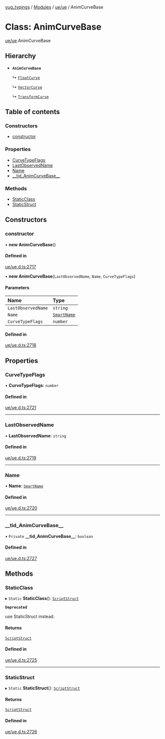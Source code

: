 [yug_typings](../README.md) / [Modules](../modules.md) / [ue/ue](../modules/ue_ue.md) / AnimCurveBase

# Class: AnimCurveBase

[ue/ue](../modules/ue_ue.md).AnimCurveBase

## Hierarchy

- **`AnimCurveBase`**

  ↳ [`FloatCurve`](ue_ue.FloatCurve.md)

  ↳ [`VectorCurve`](ue_ue.VectorCurve.md)

  ↳ [`TransformCurve`](ue_ue.TransformCurve.md)

## Table of contents

### Constructors

- [constructor](ue_ue.AnimCurveBase.md#constructor)

### Properties

- [CurveTypeFlags](ue_ue.AnimCurveBase.md#curvetypeflags)
- [LastObservedName](ue_ue.AnimCurveBase.md#lastobservedname)
- [Name](ue_ue.AnimCurveBase.md#name)
- [\_\_tid\_AnimCurveBase\_\_](ue_ue.AnimCurveBase.md#__tid_animcurvebase__)

### Methods

- [StaticClass](ue_ue.AnimCurveBase.md#staticclass)
- [StaticStruct](ue_ue.AnimCurveBase.md#staticstruct)

## Constructors

### constructor

• **new AnimCurveBase**()

#### Defined in

[ue/ue.d.ts:2717](https://github.com/YugMetaverse/yug_typings/blob/25cad34/ue/ue.d.ts#L2717)

• **new AnimCurveBase**(`LastObservedName`, `Name`, `CurveTypeFlags`)

#### Parameters

| Name | Type |
| :------ | :------ |
| `LastObservedName` | `string` |
| `Name` | [`SmartName`](ue_ue.SmartName.md) |
| `CurveTypeFlags` | `number` |

#### Defined in

[ue/ue.d.ts:2718](https://github.com/YugMetaverse/yug_typings/blob/25cad34/ue/ue.d.ts#L2718)

## Properties

### CurveTypeFlags

• **CurveTypeFlags**: `number`

#### Defined in

[ue/ue.d.ts:2721](https://github.com/YugMetaverse/yug_typings/blob/25cad34/ue/ue.d.ts#L2721)

___

### LastObservedName

• **LastObservedName**: `string`

#### Defined in

[ue/ue.d.ts:2719](https://github.com/YugMetaverse/yug_typings/blob/25cad34/ue/ue.d.ts#L2719)

___

### Name

• **Name**: [`SmartName`](ue_ue.SmartName.md)

#### Defined in

[ue/ue.d.ts:2720](https://github.com/YugMetaverse/yug_typings/blob/25cad34/ue/ue.d.ts#L2720)

___

### \_\_tid\_AnimCurveBase\_\_

• `Private` **\_\_tid\_AnimCurveBase\_\_**: `boolean`

#### Defined in

[ue/ue.d.ts:2727](https://github.com/YugMetaverse/yug_typings/blob/25cad34/ue/ue.d.ts#L2727)

## Methods

### StaticClass

▸ `Static` **StaticClass**(): [`ScriptStruct`](ue_ue.ScriptStruct.md)

**`Deprecated`**

use StaticStruct instead.

#### Returns

[`ScriptStruct`](ue_ue.ScriptStruct.md)

#### Defined in

[ue/ue.d.ts:2725](https://github.com/YugMetaverse/yug_typings/blob/25cad34/ue/ue.d.ts#L2725)

___

### StaticStruct

▸ `Static` **StaticStruct**(): [`ScriptStruct`](ue_ue.ScriptStruct.md)

#### Returns

[`ScriptStruct`](ue_ue.ScriptStruct.md)

#### Defined in

[ue/ue.d.ts:2726](https://github.com/YugMetaverse/yug_typings/blob/25cad34/ue/ue.d.ts#L2726)
